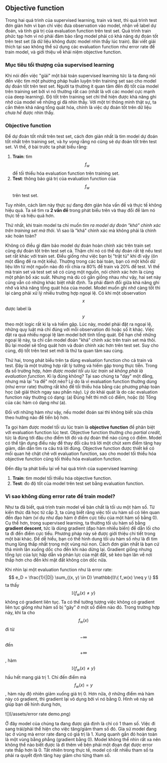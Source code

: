 ## Objective function

Trong hai quá trình của supervised learning, train và test, thì quá trình test đơn giản hơn vì bạn chỉ việc đưa observation vào model, nhận về label dự đoán, và tính giá trị của evaluation function trên test set. Quá trình train phức tạp hơn vì nó phải đảm bảo rằng model phải có khả năng dự đoán tốt trên test set (là dữ liệu không được model nhìn thấy lúc train). Bài viết giải thích tại sao không thể sử dụng các evaluation function như error rate để train model, và giới thiệu về khái niệm objective function. 

### Mục tiêu tối thượng của supervised learning

Khi nói đến việc "giải" một bài toán supervised learning tức là ta đang nói đến việc tìm một phương pháp huấn luyện trên training set sao cho model dự đoán tốt trên test set. Người ta thường ít quan tâm đến độ tốt của model trên training set bởi vì nó thường rất cao (nhất là với các model cực mạnh của deep learning). Độ tốt trên training set chỉ thể hiện được khả năng ghi nhớ của model về những gì đã nhìn thấy. Với một trí thông minh thật sự, ta cần thêm khả năng tổng quát hóa, chính là việc dự đoán tốt trên dữ liệu *chưa hề* được nhìn thấy.

### Objective function

Để dự đoán tốt nhất trên test set, cách đơn giản nhất là tìm model dự đoán tốt nhất trên training set, và *hy vọng* rằng nó cũng sẽ dự đoán tốt trên test set. Vì thế, ở bài trước ta phát biểu rằng:
1. **Train**: tìm $$f_w$$ để tối thiểu hóa evaluation function trên training set.
2. **Test**: thông báo giá trị của evaluation function của $$f_w$$ trên test set.

Tuy nhiên, cách làm này thực sự đang đơn giản hóa vấn đề và thực tế không hiệu quả. Ta sẽ tìm ra **2 vấn đề** trong phát biểu trên và thay đổi để làm nó thực tế và hiệu quả hơn.

Thứ nhất, khi train model ta chỉ muốn *tìm ra model dự đoán "khá" chính xác trên training set mà thôi*. Vì sao là "khá" chính xác mà không phải là chính xác hoàn toàn? 

Không có điều gì đảm bảo model dự đoán hoàn chính xác trên train set cũng dự đoán tốt trên test set cả. Thậm chí nó có thể dự đoán rất tệ nếu test set rất khác với train set. Điều giống như việc bạn bị "trật tủ" khi đi vậy (ôn một đằng đề ra một kiểu). Thường trong các bài toán, bạn có một khối dữ liệu lớn từ một nguồn nào đó rồi chia ra 80% để train và 20% để test. Vì thế mà train set và test set sẽ có cùng một nguồn, nói chính xác hơn là cùng một phân bố xác suất. Nhưng mà dù có gần giống nhau như vậy, hai set này cũng vẫn có những khác biệt nhất định. Ta phải đánh đổi giữa khả năng ghi nhớ và khả năng tổng quát hóa của model. Model muốn ghi nhớ càng tốt thì lại càng phải xử lý nhiều trường hợp ngoại lệ. Có khi một observation $$x$$ được label là $$y$$ theo một logic rất kì lạ và hiếm gặp. Lúc này, model phải đặt ra ngoại lệ, những quy luật mà chỉ đúng với mỗi observation đó hoặc số ít khác. Việc đặt ra quá nhiều ngoại lệ làm model bớt tính tổng quát. Để hạn chế những ngoại lệ này, ta chỉ cần model đoán "khá" chính xác trên train set mà thôi. Bù lại model sẽ tổng quát hơn và đoán chính xác hơn trên test set. Suy cho cùng, độ tốt trên test set mới là thứ ta quan tâm sau cùng. 

Thứ hai, trong phát biểu trên ta dùng evaluation function cho cả train và test. Đây là một trường hợp rất lý tưởng và hiếm gặp trong thực tiễn. Trong đa số trường hợp, *hàm được model tối ưu lúc train sẽ không phải là evaluation function*. Kì lạ đúng không? Tại sao chúng ta "dạy" một đằng, nhưng mà lại "ra đề" một nẻo? Lý do là vì evaluation function thường dùng (như error rate) thường rất khó để tối thiểu hóa bằng các phương pháp toán học (sẽ giải thích ngay sau phần này). Lý do khái quát là do các evaluation function này thường có dạng:
(a) Đúng hết thì mới có điểm, hoặc 
(b) Tổng của các hàm có dạng như (a). 

Đối với những hàm như vậy, nếu model đoán sai thì không biết sửa chữa theo hướng nào để tiến bộ hơn.

Ta gọi hàm được model tối ưu lúc train là **objective function** để phân biệt với evaluation function lúc test. Objective function thường cho *partial credit*, tức là đúng tới đâu cho điểm tới đó và dự đoán thế nào cũng có điểm. Model có thể tận dụng điều này để thay đổi câu trả lời một chút xem điểm tăng hay giảm, dần dần tìm ra câu trả lời đúng. Objective function được thiết kế có mối quan hệ chặt chẽ với evaluation function, sao cho model tối thiểu hóa objective function cũng tối thiểu hóa evaluation function.

Đến đây ta phát biểu lại về hai quá trình của supervised learning:
1. **Train**: tìm model tối thiểu hóa objective function.
2. **Test**: đo độ tốt của model trên test set bằng evaluation function.


### Vì sao không dùng error rate để train model?

Như ta đã biết, quá trình train model về bản chất là tối ưu một hàm số. Từ kiến thức đã học từ cấp 3, ta cũng biết rằng việc tối ưu hàm số có liên quan đến đạo hàm (ví dụ như đạo hàm ở điểm cực tiểu của một hàm số bằng 0). Cụ thể hơn, trong supervised learning, ta thường tối ưu hàm số bằng **gradient descent**, tức là dùng gradient (đạo hàm nhiều biến) để dẫn lối cho ta đi đến điểm cực tiểu. Phương pháp này sẽ được giới thiệu chi tiết trong một bài khác. Để dễ hiểu, bạn có thể hình dung tối ưu hàm số như là đi tìm thung lũng thấp nhất trong một vùng núi non. Cách đơn giản nhất là bạn cứ thả mình lăn xuống dốc cho đến khi nào dừng lại. Gradient giống nhưng tổng lực của lực hấp dẫn và phản lực của mặt đất, sẽ kéo bạn lăn về nơi thấp hơn cho đến khi mặt đất không còn dốc nữa.

Khi nhìn lại một evaluation function như là error rate:
$$
e_D = \frac{1}{|D|} \sum_{(x, y) \in D} \mathbb{I}\{ f_w(x) \neq y \}
$$ ta thấy $$ \mathbb{I}\{ f_w(x) \neq y \}
$$ không có gradient liên tục. Ta có thể tưởng tượng việc không có gradient liên tục giống như hàm số bị "gãy" ở một số điểm nào đó. Trong trường hợp này, khi ta cho $$f_w(x)$$ đi từ $$-\infty$$ đến $$+\infty$$, hàm $$ \mathbb{I}\{ f_w(x) \neq y \}
$$ hầu hết mang giá trị 1. Chỉ đến điểm mà $$f_w(x) = y$$, hàm này độ nhiên giảm xuống giá trị 0. Hơn nữa, ở những điểm mà hàm này có gradient, thì gradient lại vô dụng bởi vì nó bằng 0. Hình vẽ này sẽ giúp bạn dễ hình dung hơn,

![](/assets/error rate demo.png)

Ở đây model của chúng ta đang được giả định là chỉ có 1 tham số. Việc đi sang trái/phải thể hiện cho việc tăng/giảm tham số đó. Gỉa sử model đang lạc ở vùng mà error rate đang có giá trị là 1. Xung quanh gần đó hoàn toàn là một vùng bằng phẳng (gradient bằng 0). Model không thể nhìn rất xa nên không thể nào biết được là đi thêm về bên phải một đoạn đạt được error rate thấp hơn là 0. Tất nhiên trong thực tế, model có rất nhiều tham số ta phải ra quyết định tăng hay giảm cho từng tham số. 


